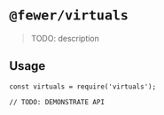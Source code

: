 # `@fewer/virtuals`

> TODO: description

## Usage

```
const virtuals = require('virtuals');

// TODO: DEMONSTRATE API
```
